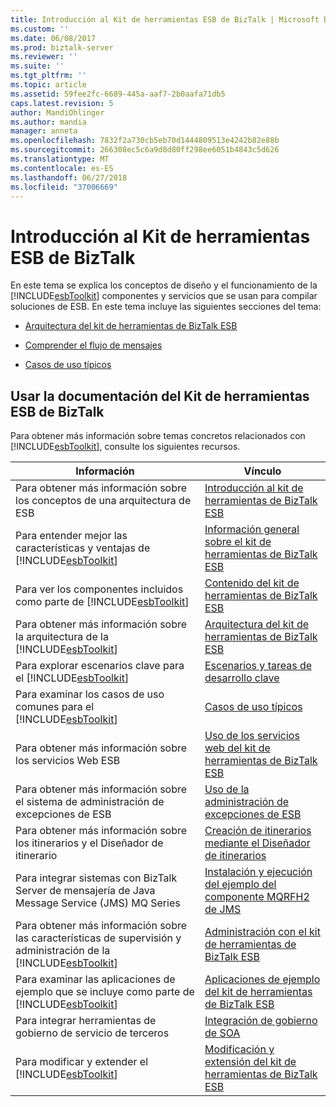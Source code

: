 ```yaml
---
title: Introducción al Kit de herramientas ESB de BizTalk | Microsoft Docs
ms.custom: ''
ms.date: 06/08/2017
ms.prod: biztalk-server
ms.reviewer: ''
ms.suite: ''
ms.tgt_pltfrm: ''
ms.topic: article
ms.assetid: 59fee2fc-6689-445a-aaf7-2b0aafa71db5
caps.latest.revision: 5
author: MandiOhlinger
ms.author: mandia
manager: anneta
ms.openlocfilehash: 7832f2a730cb5eb70d1444809513e4242b82e88b
ms.sourcegitcommit: 266308ec5c6a9d8d80ff298ee6051b4843c5d626
ms.translationtype: MT
ms.contentlocale: es-ES
ms.lasthandoff: 06/27/2018
ms.locfileid: "37006669"
---
```

# <a name="getting-started-with-the-biztalk-esb-toolkit"></a>Introducción al Kit de herramientas ESB de BizTalk
En este tema se explica los conceptos de diseño y el funcionamiento de la [!INCLUDE[esbToolkit](../includes/esbtoolkit-md.md)] componentes y servicios que se usan para compilar soluciones de ESB. En este tema incluye las siguientes secciones del tema:  

-   [Arquitectura del kit de herramientas de BizTalk ESB](../esb-toolkit/architecture-of-the-biztalk-esb-toolkit.md)  

-   [Comprender el flujo de mensajes](../esb-toolkit/understanding-message-flow.md)  

-   [Casos de uso típicos](../esb-toolkit/typical-use-cases.md)  

## <a name="using-the-biztalk-esb-toolkit-documentation"></a>Usar la documentación del Kit de herramientas ESB de BizTalk  
 Para obtener más información sobre temas concretos relacionados con [!INCLUDE[esbToolkit](../includes/esbtoolkit-md.md)], consulte los siguientes recursos.  


|                                                      Información                                                       |                                                                Vínculo                                                                |
|------------------------------------------------------------------------------------------------------------------------|------------------------------------------------------------------------------------------------------------------------------------|
|                                Para obtener más información sobre los conceptos de una arquitectura de ESB                                 |                [Introducción al kit de herramientas de BizTalk ESB](../esb-toolkit/introduction-to-the-biztalk-esb-toolkit.md)                |
|         Para entender mejor las características y ventajas de [!INCLUDE[esbToolkit](../includes/esbtoolkit-md.md)]         |                    [Información general sobre el kit de herramientas de BizTalk ESB](../esb-toolkit/overview-of-the-biztalk-esb-toolkit.md)                    |
|             Para ver los componentes incluidos como parte de [!INCLUDE[esbToolkit](../includes/esbtoolkit-md.md)]             |                    [Contenido del kit de herramientas de BizTalk ESB](../esb-toolkit/contents-of-the-biztalk-esb-toolkit.md)                    |
|            Para obtener más información sobre la arquitectura de la [!INCLUDE[esbToolkit](../includes/esbtoolkit-md.md)]            |                [Arquitectura del kit de herramientas de BizTalk ESB](../esb-toolkit/architecture-of-the-biztalk-esb-toolkit.md)                |
|                 Para explorar escenarios clave para el [!INCLUDE[esbToolkit](../includes/esbtoolkit-md.md)]                  |                    [Escenarios y tareas de desarrollo clave](../esb-toolkit/key-scenarios-and-development-tasks.md)                    |
|                Para examinar los casos de uso comunes para el [!INCLUDE[esbToolkit](../includes/esbtoolkit-md.md)]                |                                      [Casos de uso típicos](../esb-toolkit/typical-use-cases.md)                                      |
|                                        Para obtener más información sobre los servicios Web ESB                                        |             [Uso de los servicios web del kit de herramientas de BizTalk ESB](../esb-toolkit/using-the-biztalk-esb-toolkit-web-services.md)             |
|                                Para obtener más información sobre el sistema de administración de excepciones de ESB                                 |                         [Uso de la administración de excepciones de ESB](../esb-toolkit/using-esb-exception-management.md)                         |
|                             Para obtener más información sobre los itinerarios y el Diseñador de itinerario                             |          [Creación de itinerarios mediante el Diseñador de itinerarios](../esb-toolkit/creating-itineraries-using-itinerary-designer.md)          |
|                Para integrar sistemas con BizTalk Server de mensajería de Java Message Service (JMS) MQ Series                 | [Instalación y ejecución del ejemplo del componente MQRFH2 de JMS](../esb-toolkit/installing-and-running-the-jms-mqrfh2-component-sample.md) |
| Para obtener más información sobre las características de supervisión y administración de la [!INCLUDE[esbToolkit](../includes/esbtoolkit-md.md)] |            [Administración con el kit de herramientas de BizTalk ESB](../esb-toolkit/administration-with-the-biztalk-esb-toolkit.md)            |
|        Para examinar las aplicaciones de ejemplo que se incluye como parte de [!INCLUDE[esbToolkit](../includes/esbtoolkit-md.md)]         |                [Aplicaciones de ejemplo del kit de herramientas de BizTalk ESB](../esb-toolkit/biztalk-esb-toolkit-sample-applications.md)                |
|                                    Para integrar herramientas de gobierno de servicio de terceros                                    |                             [Integración de gobierno de SOA](../esb-toolkit/soa-governance-integration.md)                             |
|                     Para modificar y extender el [!INCLUDE[esbToolkit](../includes/esbtoolkit-md.md)]                      |        [Modificación y extensión del kit de herramientas de BizTalk ESB](../esb-toolkit/modifying-and-extending-the-biztalk-esb-toolkit.md)        |


